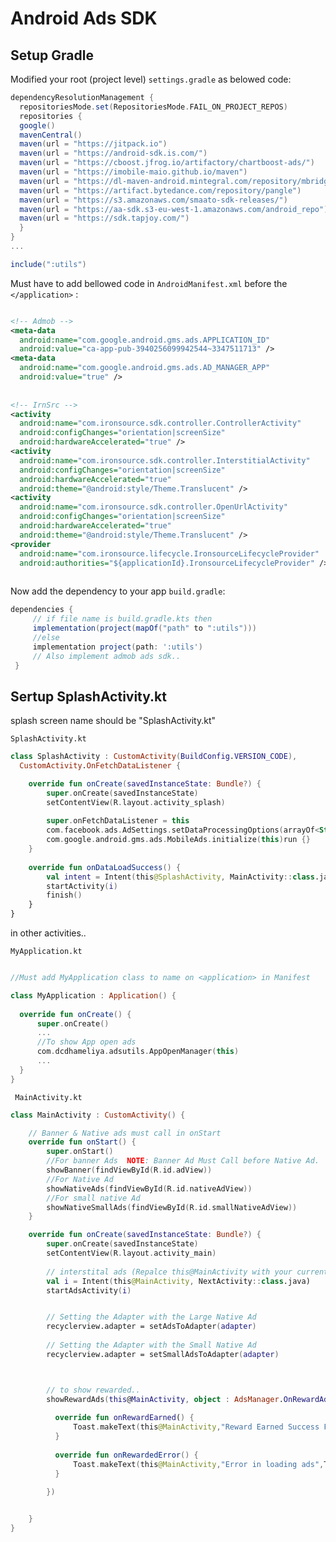 
# Android Ads SDK


## Setup Gradle
Modified your root (project level)  ```settings.gradle``` as belowed code:
```groovy  
dependencyResolutionManagement {  
  repositoriesMode.set(RepositoriesMode.FAIL_ON_PROJECT_REPOS)  
  repositories {  
  google()  
  mavenCentral()  
  maven(url = "https://jitpack.io")  
  maven(url = "https://android-sdk.is.com/")  
  maven(url = "https://cboost.jfrog.io/artifactory/chartboost-ads/")  
  maven(url = "https://imobile-maio.github.io/maven")  
  maven(url = "https://dl-maven-android.mintegral.com/repository/mbridge_android_sdk_oversea")  
  maven(url = "https://artifact.bytedance.com/repository/pangle")  
  maven(url = "https://s3.amazonaws.com/smaato-sdk-releases/")  
  maven(url = "https://aa-sdk.s3-eu-west-1.amazonaws.com/android_repo")  
  maven(url = "https://sdk.tapjoy.com/")  
  }  
}
...

include(":utils")


```  


Must have to add bellowed code in ```AndroidManifest.xml```  before the ```</application>``` :
```xml

<!-- Admob -->  
<meta-data  
  android:name="com.google.android.gms.ads.APPLICATION_ID"  
  android:value="ca-app-pub-3940256099942544~3347511713" />  
<meta-data  
  android:name="com.google.android.gms.ads.AD_MANAGER_APP"  
  android:value="true" />  
  
  
<!-- IrnSrc -->  
<activity  
  android:name="com.ironsource.sdk.controller.ControllerActivity"  
  android:configChanges="orientation|screenSize"  
  android:hardwareAccelerated="true" />  
<activity  
  android:name="com.ironsource.sdk.controller.InterstitialActivity"  
  android:configChanges="orientation|screenSize"  
  android:hardwareAccelerated="true"  
  android:theme="@android:style/Theme.Translucent" />  
<activity  
  android:name="com.ironsource.sdk.controller.OpenUrlActivity"  
  android:configChanges="orientation|screenSize"  
  android:hardwareAccelerated="true"  
  android:theme="@android:style/Theme.Translucent" />  
<provider  
  android:name="com.ironsource.lifecycle.IronsourceLifecycleProvider"  
  android:authorities="${applicationId}.IronsourceLifecycleProvider" />
   
  ```


Now add the dependency to your app ```build.gradle```:
```groovy  
dependencies {  
	 // if file name is build.gradle.kts then
	 implementation(project(mapOf("path" to ":utils")))
	 //else
	 implementation project(path: ':utils')
	 // Also implement admob ads sdk..
 }  
```  

## Sertup SplashActivity.kt
splash screen name should be "SplashActivity.kt"

```SplashActivity.kt```
```kotlin   
class SplashActivity : CustomActivity(BuildConfig.VERSION_CODE),  
  CustomActivity.OnFetchDataListener {

	override fun onCreate(savedInstanceState: Bundle?) {  
		super.onCreate(savedInstanceState)
		setContentView(R.layout.activity_splash)
		
		super.onFetchDataListener = this
		com.facebook.ads.AdSettings.setDataProcessingOptions(arrayOf<String>())  
		com.google.android.gms.ads.MobileAds.initialize(this)run {}
	}
	
	override fun onDataLoadSuccess() {  
		val intent = Intent(this@SplashActivity, MainActivity::class.java)
		startActivity(i)  
		finish()
	}
}
```

in other activities..

```MyApplication.kt```
```kotlin

//Must add MyApplication class to name on <application> in Manifest

class MyApplication : Application() {  
  
  override fun onCreate() {  
	  super.onCreate()  
	  ...
	  //To show App open ads
	  com.dcdhameliya.adsutils.AppOpenManager(this)  
	  ...
  }  
}

```

``` MainActivity.kt```

```kotlin
class MainActivity : CustomActivity() {

	// Banner & Native ads must call in onStart
	override fun onStart() {  
		super.onStart()  
		//For banner Ads  NOTE: Banner Ad Must Call before Native Ad.
		showBanner(findViewById(R.id.adView))
		//For Native Ad
		showNativeAds(findViewById(R.id.nativeAdView))  
		//For small native Ad
		showNativeSmallAds(findViewById(R.id.smallNativeAdView))  
	}

	override fun onCreate(savedInstanceState: Bundle?) {  
		super.onCreate(savedInstanceState)
		setContentView(R.layout.activity_main)
		
		// interstital ads (Repalce this@MainActivity with your current activity and NextActivity with you preffered activity)
		val i = Intent(this@MainActivity, NextActivity::class.java)
		startAdsActivity(i)


		// Setting the Adapter with the Large Native Ad  
		recyclerview.adapter = setAdsToAdapter(adapter)
	
		// Setting the Adapter with the Small Native Ad  
		recyclerview.adapter = setSmallAdsToAdapter(adapter)



		// to show rewarded..
		showRewardAds(this@MainActivity, object : AdsManager.OnRewardAdsListener {  
		  
		  override fun onRewardEarned() {  
			  Toast.makeText(this@MainActivity,"Reward Earned Success Fully",Toast.LENGTH_SHORT).show()  
		  }  
		  
		  override fun onRewardedError() {  
			  Toast.makeText(this@MainActivity,"Error in loading ads",Toast.LENGTH_SHORT).show()  
		  }
		  
		})


	}	
}

```











